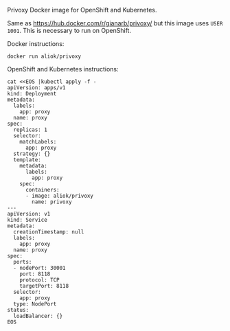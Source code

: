 Privoxy Docker image for OpenShift and Kubernetes.

Same as https://hub.docker.com/r/gianarb/privoxy/ but this image uses `USER` `1001`. This is necessary to run on OpenShift.

Docker instructions:
```
docker run aliok/privoxy
``` 

OpenShift and Kubernetes instructions:
```
cat <<EOS |kubectl apply -f -
apiVersion: apps/v1
kind: Deployment
metadata:
  labels:
    app: proxy
  name: proxy
spec:
  replicas: 1
  selector:
    matchLabels:
      app: proxy
  strategy: {}
  template:
    metadata:
      labels:
        app: proxy
    spec:
      containers:
      - image: aliok/privoxy
        name: privoxy
---
apiVersion: v1
kind: Service
metadata:
  creationTimestamp: null
  labels:
    app: proxy
  name: proxy
spec:
  ports:
  - nodePort: 30001
    port: 8118
    protocol: TCP
    targetPort: 8118
  selector:
    app: proxy
  type: NodePort
status:
  loadBalancer: {}
EOS
```
